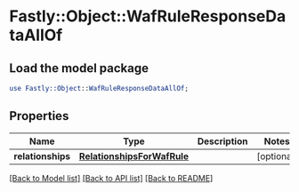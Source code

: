 # Fastly::Object::WafRuleResponseDataAllOf

## Load the model package
```perl
use Fastly::Object::WafRuleResponseDataAllOf;
```

## Properties
Name | Type | Description | Notes
------------ | ------------- | ------------- | -------------
**relationships** | [**RelationshipsForWafRule**](RelationshipsForWafRule.md) |  | [optional] 

[[Back to Model list]](../README.md#documentation-for-models) [[Back to API list]](../README.md#documentation-for-api-endpoints) [[Back to README]](../README.md)


